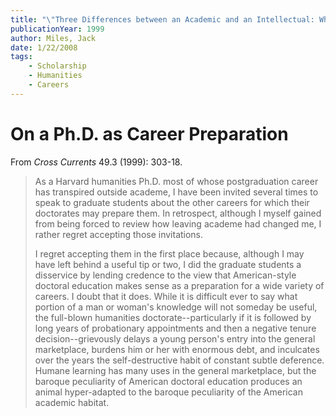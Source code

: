 ```yaml
---
title: "\"Three Differences between an Academic and an Intellectual: What Happens to the Liberal Arts When They are Kicked Off Campus?\""
publicationYear: 1999
author: Miles, Jack
date: 1/22/2008
tags:
    - Scholarship
    - Humanities
    - Careers
---
```


# On a Ph.D. as Career Preparation

From _Cross Currents_ 49.3 (1999): 303-18.

>As a Harvard humanities Ph.D. most of whose postgraduation career has transpired outside academe, I have been invited several times to speak to graduate students about the other careers for which their doctorates may prepare them. In retrospect, although I myself gained from being forced to review how leaving academe had changed me, I rather regret accepting those invitations.
>
> I regret accepting them in the first place because, although I may have left behind a useful tip or two, I did the graduate students a disservice by lending credence to the view that American-style doctoral education makes sense as a preparation for a wide variety of careers. I doubt that it does. While it is difficult ever to say what portion of a man or woman's knowledge will not someday be useful, the full-blown humanities doctorate--particularly if it is followed by long years of probationary appointments and then a negative tenure decision--grievously delays a young person's entry into the general marketplace, burdens him or her with enormous debt, and inculcates over the years the self-destructive habit of constant subtle deference. Humane learning has many uses in the general marketplace, but the baroque peculiarity of American doctoral education produces an animal hyper-adapted to the baroque peculiarity of the American academic habitat.
